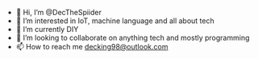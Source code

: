 - 👋 Hi, I’m @DecTheSpiider
- 👀 I’m interested in IoT, machine language and all about tech
- 🌱 I’m currently DIY
- 💞️ I’m looking to collaborate on anything tech and mostly programming
- 📫 How to reach me decking98@outlook.com

<!---
DecTheSpiider/DecTheSpiider is a ✨ special ✨ repository because its `README.md` (this file) appears on your GitHub profile.
You can click the Preview link to take a look at your changes.
--->
